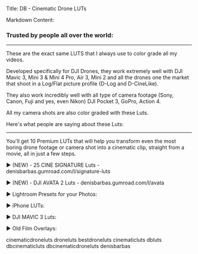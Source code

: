Title: DB - Cinematic Drone LUTs

Markdown Content:

### Trusted by people all over the world:

* * *

These are the exact same LUTS that I always use to color grade all my videos.

Developed specifically for DJI Drones, they work extremely well with DJI Mavic 3, Mini 3 & Mini 4 Pro, Air 3, Mini 2 and all the drones one the market that shoot in a Log/Flat picture profile (D-Log and D-CineLike).

They also work incredibly well with all type of camera footage (Sony, Canon, Fuji and yes, even Nikon) DJI Pocket 3, GoPro, Action 4.

All my camera shots are also color graded with these Luts.

Here's what people are saying about these Luts:

* * *

You'll get 10 Premium LUTs that will help you transform even the most boring drone footage or camera shot into a cinematic clip, straight from a movie, all in just a few steps.

▶ (NEW) - 25 CINE SIGNATURE Luts - denisbarbas.gumroad.com/l/signature-luts

▶ (NEW) - DJI AVATA 2 Luts - denisbarbas.gumroad.com/l/avata

▶ Lightroom Presets for your Photos: 

▶ iPhone LUTs: 

▶ DJI MAVIC 3 Luts: 

▶ Old Film Overlays: 

cinematicdroneluts droneluts bestdroneluts cinematicluts dbluts dbcinematicluts dbcinematicdroneluts denisbarbas
